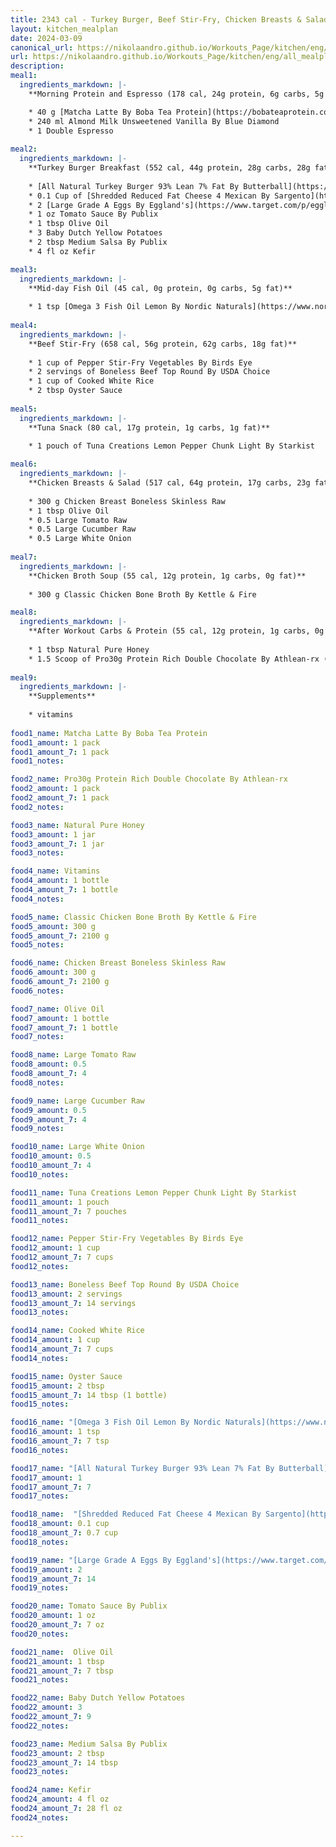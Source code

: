 ```yaml
---
title: 2343 cal - Turkey Burger, Beef Stir-Fry, Chicken Breasts & Salad
layout: kitchen_mealplan
date: 2024-03-09
canonical_url: https://nikolaandro.github.io/Workouts_Page/kitchen/eng/all_mealplans/2343/
url: https://nikolaandro.github.io/Workouts_Page/kitchen/eng/all_mealplans/2343/
description: 
meal1:
  ingredients_markdown: |-
    **Morning Protein and Espresso (178 cal, 24g protein, 6g carbs, 5g fat)**

    * 40 g [Matcha Latte By Boba Tea Protein](https://bobateaprotein.com/products/matcha-latte)
    * 240 ml Almond Milk Unsweetened Vanilla By Blue Diamond
    * 1 Double Espresso
    
meal2: 
  ingredients_markdown: |-
    **Turkey Burger Breakfast (552 cal, 44g protein, 28g carbs, 28g fat)**
    
    * [All Natural Turkey Burger 93% Lean 7% Fat By Butterball](https://www.butterball.com/products/turkey-burgers/frozen-all-natural-white-meat-burgers)
    * 0.1 Cup of [Shredded Reduced Fat Cheese 4 Mexican By Sargento](https://www.sargento.com/our-cheese/shredded-cheese/sargento-shredded-reduced-fat-4-cheese-mexican-natural-cheese/)
    * 2 [Large Grade A Eggs By Eggland's](https://www.target.com/p/eggland-s-best-grade-a-large-eggs-18ct/-/A-50086853)
    * 1 oz Tomato Sauce By Publix
    * 1 tbsp Olive Oil
    * 3 Baby Dutch Yellow Potatoes
    * 2 tbsp Medium Salsa By Publix   
    * 4 fl oz Kefir

meal3:
  ingredients_markdown: |-
    **Mid-day Fish Oil (45 cal, 0g protein, 0g carbs, 5g fat)**
    
    * 1 tsp [Omega 3 Fish Oil Lemon By Nordic Naturals](https://www.nordic.com/products/ultimate-omega/?variant=39472192192696)
        
meal4: 
  ingredients_markdown: |-
    **Beef Stir-Fry (658 cal, 56g protein, 62g carbs, 18g fat)**
    
    * 1 cup of Pepper Stir-Fry Vegetables By Birds Eye
    * 2 servings of Boneless Beef Top Round By USDA Choice
    * 1 cup of Cooked White Rice
    * 2 tbsp Oyster Sauce        
    
meal5: 
  ingredients_markdown: |-
    **Tuna Snack (80 cal, 17g protein, 1g carbs, 1g fat)**
    
    * 1 pouch of Tuna Creations Lemon Pepper Chunk Light By Starkist

meal6: 
  ingredients_markdown: |-
    **Chicken Breasts & Salad (517 cal, 64g protein, 17g carbs, 23g fat)**
    
    * 300 g Chicken Breast Boneless Skinless Raw
    * 1 tbsp Olive Oil
    * 0.5 Large Tomato Raw
    * 0.5 Large Cucumber Raw
    * 0.5 Large White Onion
    
meal7: 
  ingredients_markdown: |-
    **Chicken Broth Soup (55 cal, 12g protein, 1g carbs, 0g fat)**
    
    * 300 g Classic Chicken Bone Broth By Kettle & Fire

meal8: 
  ingredients_markdown: |-
    **After Workout Carbs & Protein (55 cal, 12g protein, 1g carbs, 0g fat)**
    
    * 1 tbsp Natural Pure Honey
    * 1.5 Scoop of Pro30g Protein Rich Double Chocolate By Athlean-rx (10 min. after honey)
    
meal9:
  ingredients_markdown: |-
    **Supplements**
    
    * vitamins
    
food1_name: Matcha Latte By Boba Tea Protein
food1_amount: 1 pack
food1_amount_7: 1 pack
food1_notes: 

food2_name: Pro30g Protein Rich Double Chocolate By Athlean-rx
food2_amount: 1 pack
food2_amount_7: 1 pack
food2_notes: 

food3_name: Natural Pure Honey
food3_amount: 1 jar
food3_amount_7: 1 jar
food3_notes: 

food4_name: Vitamins
food4_amount: 1 bottle
food4_amount_7: 1 bottle 
food4_notes: 

food5_name: Classic Chicken Bone Broth By Kettle & Fire
food5_amount: 300 g
food5_amount_7: 2100 g
food5_notes: 

food6_name: Chicken Breast Boneless Skinless Raw
food6_amount: 300 g
food6_amount_7: 2100 g
food6_notes: 

food7_name: Olive Oil
food7_amount: 1 bottle
food7_amount_7: 1 bottle
food7_notes: 

food8_name: Large Tomato Raw
food8_amount: 0.5 
food8_amount_7: 4 
food8_notes: 

food9_name: Large Cucumber Raw
food9_amount: 0.5 
food9_amount_7: 4 
food9_notes: 

food10_name: Large White Onion
food10_amount: 0.5
food10_amount_7: 4
food10_notes: 

food11_name: Tuna Creations Lemon Pepper Chunk Light By Starkist
food11_amount: 1 pouch
food11_amount_7: 7 pouches
food11_notes: 

food12_name: Pepper Stir-Fry Vegetables By Birds Eye
food12_amount: 1 cup
food12_amount_7: 7 cups
food12_notes:

food13_name: Boneless Beef Top Round By USDA Choice
food13_amount: 2 servings
food13_amount_7: 14 servings
food13_notes:

food14_name: Cooked White Rice
food14_amount: 1 cup
food14_amount_7: 7 cups
food14_notes:

food15_name: Oyster Sauce 
food15_amount: 2 tbsp
food15_amount_7: 14 tbsp (1 bottle)
food15_notes:

food16_name: "[Omega 3 Fish Oil Lemon By Nordic Naturals](https://www.nordic.com/products/ultimate-omega/?variant=39472192192696)"
food16_amount: 1 tsp
food16_amount_7: 7 tsp
food16_notes:

food17_name: "[All Natural Turkey Burger 93% Lean 7% Fat By Butterball](https://www.butterball.com/products/turkey-burgers/frozen-all-natural-white-meat-burgers)"
food17_amount: 1
food17_amount_7: 7
food17_notes:

food18_name:  "[Shredded Reduced Fat Cheese 4 Mexican By Sargento](https://www.sargento.com/our-cheese/shredded-cheese/sargento-shredded-reduced-fat-4-cheese-mexican-natural-cheese/)"
food18_amount: 0.1 cup
food18_amount_7: 0.7 cup
food18_notes: 

food19_name: "[Large Grade A Eggs By Eggland's](https://www.target.com/p/eggland-s-best-grade-a-large-eggs-18ct/-/A-50086853)"
food19_amount: 2
food19_amount_7: 14
food19_notes:

food20_name: Tomato Sauce By Publix
food20_amount: 1 oz
food20_amount_7: 7 oz
food20_notes:

food21_name:  Olive Oil
food21_amount: 1 tbsp
food21_amount_7: 7 tbsp
food21_notes:

food22_name: Baby Dutch Yellow Potatoes
food22_amount: 3
food22_amount_7: 9 
food22_notes:

food23_name: Medium Salsa By Publix   
food23_amount: 2 tbsp
food23_amount_7: 14 tbsp
food23_notes:

food24_name: Kefir
food24_amount: 4 fl oz
food24_amount_7: 28 fl oz 
food24_notes:

---
```

